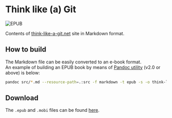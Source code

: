# Think like (a) Git
![EPUB](https://github.com/igorbotian/think-like-a-git/workflows/EPUB/badge.svg)

Contents of [think-like-a-git.net](http://www.think-like-a-git.net) site in Markdown format.

## How to build

The Markdown file can be easily converted to an e-book format.  
An example of building an EPUB book by means of [Pandoc utility](https://pandoc.org/) (v2.0 or above) is below:

```bash
pandoc src/*.md --resource-path=.:src -f markdown -t epub -s -o think-like-a-git.epub
```

## Download

The `.epub` and `.mobi` files can be found [here](https://github.com/igorbotian/think-like-a-git/releases/latest).
